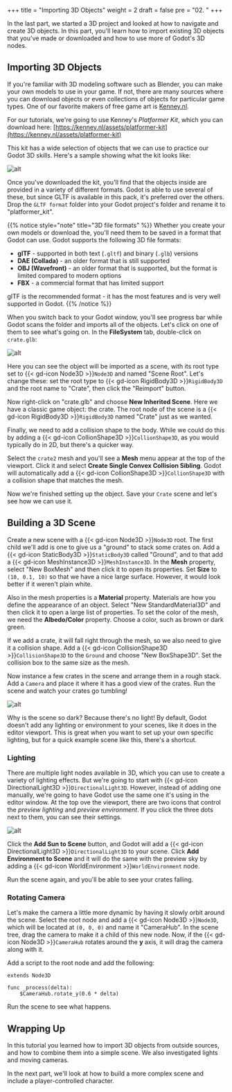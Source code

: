 +++
title = "Importing 3D Objects"
weight = 2
draft = false
pre = "02. "
+++

In the last part, we started a 3D project and looked at how to navigate and create 3D objects. In this part, you'll learn how to import existing 3D objects that you've made or downloaded and how to use more of Godot's 3D nodes.

## Importing 3D Objects

If you're familiar with 3D modeling software such as Blender, you can make your
own models to use in your game. If not, there are many sources where you can
download objects or even collections of objects for particular game types. One
of our favorite makers of free game art is [Kenney.nl](https://kenney.nl/).

For our tutorials, we're going to use Kenney's _Platformer Kit_, which you can
download here: [https://kenney.nl/assets/platformer-kit](https://kenney.nl/assets/platformer-kit)

This kit has a wide selection of objects that we can use to practice our Godot
3D skills. Here's a sample showing what the kit looks like:

![alt](/godot_recipes/4.x/img/kenney_3d_platform_sample.png?width=100)

Once you've downloaded the kit, you'll find that the objects inside are provided
in a variety of different formats. Godot is able to use several of these, but
since GLTF is available in this pack, it's preferred over the others. Drop the
`GLTF format` folder into your Godot project's folder and rename it to "platformer_kit".

{{% notice style="note" title="3D file formats" %}}
Whether you create your own models or download the, you'll need them to be saved in a format that Godot can use. Godot supports the following 3D file formats:
* **glTF** - supported in both text (`.gltf`) and binary (`.glb`) versions
* **DAE (Collada)** - an older format that is still supported
* **OBJ (Wavefront)** - an older format that is supported, but the format is limited compared to modern options
* **FBX** - a commercial format that has limited support

glTF is the recommended format - it has the most features and is very well supported in Godot.
{{% /notice %}}

When you switch back to your Godot window, you'll see progress bar while Godot
scans the folder and imports all of the objects. Let's click on one of them to
see what's going on. In the **FileSystem** tab, double-click on `crate.glb`:

![alt](/godot_recipes/4.x/img/3d_import.png)

Here you can see the object will be imported as a scene, with its root type
set to {{< gd-icon Node3D >}}`Node3D` and named "Scene Root". Let's change these: set the root type to {{< gd-icon RigidBody3D >}}`RigidBody3D` and the root name to "Crate", then click the "Reimport" button.

Now right-click on "crate.glb" and choose **New Inherited Scene**. Here we have a classic game object: the crate. The root node of the scene is a {{< gd-icon RigidBody3D >}}`RigidBody3D` named "Crate" just as we wanted.

<!-- It would much better if the crate were centered relative to the parent node, so
that when the `RigidBody` rotates about its center, so will the mesh. To fix
this, select the `MeshInstance` node and set its _Translation_ property to
`(-0.5, -0.25, 0.5)`. -->

Finally, we need to add a collision shape to the body. While we could do this by adding a {{< gd-icon CollionShape3D >}}`CollionShape3D`, as you would typically do in 2D, but there's a quicker way.

Select the `crate2` mesh and you'll see a **Mesh** menu appear at the top of the viewport. Click it and select **Create Single Convex Collision Sibling**. Godot will automatically add a {{< gd-icon CollionShape3D >}}`CollionShape3D` with a collision shape that matches the mesh.

Now we're finished setting up the object. Save your `Crate` scene and let's
see how we can use it.

## Building a 3D Scene

Create a new scene with a {{< gd-icon Node3D >}}`Node3D` root. The first child we'll add is one to give us a "ground" to stack some crates on. Add a {{< gd-icon StaticBody3D >}}`StaticBody3D` called "Ground", and to that add a {{< gd-icon MeshInstance3D >}}`MeshInstance3D`. In the **Mesh** property, select "New BoxMesh" and then click it to open its properties. Set **Size** to `(10, 0.1, 10)` so that we have a nice large surface. However, it would look better if it weren't plain white.

Also in the mesh properties is a **Material** property. Materials are how you
define the appearance of an object. Select "New StandardMaterial3D" and then click it to open a large list of properties. To set the color of the mesh, we need the **Albedo/Color** property. Choose a color, such as brown or dark green.

If we add a crate, it will fall right through the mesh, so we also need to give
it a collision shape. Add a {{< gd-icon CollisionShape3D >}}`CollisionShape3D` to the `Ground` and choose "New BoxShape3D". Set the collision box to the same size as the mesh.

Now instance a few crates in the scene and arrange them in a rough stack. Add
a `Camera` and place it where it has a good view of the crates. Run the scene
and watch your crates go tumbling!

![alt](/godot_recipes/4.x/img/3d_scene_nolighting.png)

Why is the scene so dark? Because there's no light! By default, Godot doesn't add any lighting or environment to your scenes, like it does in the editor viewport. This is great when you want to set up your own specific lighting, but for a quick example scene like this, there's a shortcut.

### Lighting

There are multiple light nodes available in 3D, which you can use to create a variety of lighting effects. But we're going to start with {{< gd-icon DirectionalLight3D >}}`DirectionalLight3D`. However, instead of adding one manually, we're going to have Godot use the same one it's using in the editor window. At the top ove the viewport, there are two icons that control the *preview lighting* and *preview environment*. If you click the three dots next to them, you can see their settings.

![alt](/godot_recipes/4.x/img/3d_workspace_lighting.png)

Click the **Add Sun to Scene** button, and Godot will add a {{< gd-icon DirectionalLight3D >}}`DirectionalLight3D` to your scene. Click **Add Environment to Scene** and it will do the same with the preview sky by adding a {{< gd-icon WorldEnvironment >}}`WorldEnvironment` node.

Run the scene again, and you'll be able to see your crates falling.

### Rotating Camera

Let's make the camera a little more dynamic by having it slowly orbit around the
scene. Select the root node and add a {{< gd-icon Node3D >}}`Node3D`, which will be located at `(0, 0, 0)` and name it
"CameraHub". In the scene tree, drag the camera to make it a child of this new node. Now, if the {{< gd-icon Node3D >}}`CameraHub` rotates around the **y** axis, it will drag the camera along with it.

Add a script to the root node and add the following:

```gdscript
extends Node3D

func _process(delta):
    $CameraHub.rotate_y(0.6 * delta)
```

Run the scene to see what happens.

## Wrapping Up

In this tutorial you learned how to import 3D objects from outside sources, and
how to combine them into a simple scene. We also investigated lights and moving
cameras.

In the next part, we'll look at how to build a more complex scene and include
a player-controlled character.
